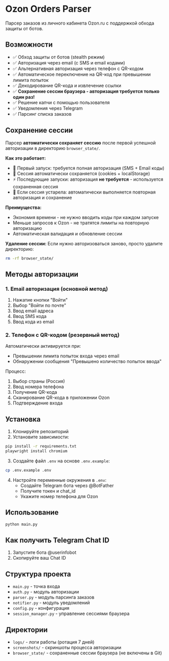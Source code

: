 # Ozon Orders Parser

Парсер заказов из личного кабинета Ozon.ru с поддержкой обхода защиты от ботов.

## Возможности

- ✅ Обход защиты от ботов (stealth режим)
- ✅ Авторизация через email (с SMS и email кодами)
- ✅ Альтернативная авторизация через телефон с QR-кодом
- ✅ Автоматическое переключение на QR-код при превышении лимита попыток
- ✅ Декодирование QR-кода и извлечение ссылки
- ✅ **Сохранение сессии браузера - авторизация требуется только один раз!**
- ✅ Решение капчи с помощью пользователя
- ✅ Уведомления через Telegram
- ✅ Парсинг списка заказов

## Сохранение сессии

Парсер **автоматически сохраняет сессию** после первой успешной авторизации в директорию `browser_state/`.

**Как это работает:**
- 🔐 Первый запуск: требуется полная авторизация (SMS + Email коды)
- 💾 Сессия автоматически сохраняется (cookies + localStorage)
- ⚡ Последующие запуски: авторизация **не требуется** - используется сохраненная сессия
- 🔄 Если сессия устарела: автоматически выполняется повторная авторизация и сохранение

**Преимущества:**
- Экономия времени - не нужно вводить коды при каждом запуске
- Меньше запросов к Ozon - не тратятся лимиты на повторную авторизацию
- Автоматическая валидация и обновление сессии

**Удаление сессии:**
Если нужно авторизоваться заново, просто удалите директорию:
```bash
rm -rf browser_state/
```

## Методы авторизации

### 1. Email авторизация (основной метод)
1. Нажатие кнопки "Войти"
2. Выбор "Войти по почте"
3. Ввод email адреса
4. Ввод SMS кода
5. Ввод кода из email

### 2. Телефон с QR-кодом (резервный метод)
Автоматически активируется при:
- Превышении лимита попыток входа через email
- Обнаружении сообщения "Превышено количество попыток ввода"

Процесс:
1. Выбор страны (Россия)
2. Ввод номера телефона
3. Получение QR-кода
4. Сканирование QR-кода в приложении Ozon
5. Подтверждение входа

## Установка

1. Клонируйте репозиторий
2. Установите зависимости:
```bash
pip install -r requirements.txt
playwright install chromium
```

3. Создайте файл `.env` на основе `.env.example`:
```bash
cp .env.example .env
```

4. Настройте переменные окружения в `.env`:
   - Создайте Telegram бота через @BotFather
   - Получите токен и chat_id
   - Укажите номер телефона для Ozon

## Использование

```bash
python main.py
```

## Как получить Telegram Chat ID

1. Запустите бота @userinfobot
2. Скопируйте ваш Chat ID

## Структура проекта

- `main.py` - точка входа
- `auth.py` - модуль авторизации
- `parser.py` - модуль парсинга заказов
- `notifier.py` - модуль уведомлений
- `config.py` - конфигурация
- `session_manager.py` - управление сессиями браузера

## Директории

- `logs/` - логи работы (ротация 7 дней)
- `screenshots/` - скриншоты процесса авторизации
- `browser_state/` - сохраненные сессии браузера (не включены в Git)
